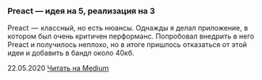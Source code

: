 ### Preact — идея на 5, реализация на 3

Preact  —  классный, но есть нюансы. Однажды я делал приложение, в котором был очень критичен перформанс. Попробовал внедрить в него Preact и получилось неплохо, но в итоге пришлось отказаться от этой идеи и добавить в бандл около 40кб.

22.05.2020 [Читать на Medium](https://medium.com/@igor.kamyshev/preact-%D0%B8%D0%B4%D0%B5%D1%8F-%D0%BD%D0%B0-5-%D1%80%D0%B5%D0%B0%D0%BB%D0%B8%D0%B7%D0%B0%D1%86%D0%B8%D1%8F-%D0%BD%D0%B0-3-131acc6c7801?source=friends_link&sk=bba0450df162235d8295ddfba68d304f)
